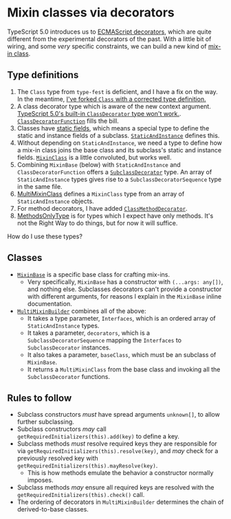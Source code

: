 # Mixin classes via decorators

TypeScript 5.0 introduces us to [ECMAScript decorators](https://github.com/tc39/proposal-decorators), which are quite different from the experimental decorators of the past.  With a little bit of wiring, and some _very_ specific constraints, we can build a new kind of [mix-in class](https://www.typescriptlang.org/docs/handbook/mixins.html).

## Type definitions

1. The `Class` type from `type-fest` is deficient, and I have a fix on the way.  In the meantime, [I've forked `Class` with a corrected type definition.](./source/types/Class.d.mts)
1. A class decorator type which is aware of the new context argument.  [TypeScript 5.0's built-in `ClassDecorator` type won't work.](https://github.com/microsoft/TypeScript/issues/53790).  [`ClassDecoratorFunction`](./source/types/ClassDecoratorFunction.d.mts) fills the bill.
1. Classes have [static fields](https://developer.mozilla.org/en-US/docs/Web/JavaScript/Reference/Classes/static), which means a special type to define the static and instance fields of a subclass.  [`StaticAndInstance`](./source/types/StaticAndInstance.d.mts) defines this.
1. Without depending on `StaticAndInstance`, we need a type to define how a mix-in class joins the base class and its subclass's static and instance fields.  [`MixinClass`](./source/types/MixinClass.d.mts) is a little convoluted, but works well.
1. Combining `MixinBase` (below) with `StaticAndInstance` and `ClassDecoratorFunction` offers a [`SubclassDecorator`](./source/types/SubclassDecorator.d.mts) type.  An array of `StaticAndInstance` types gives rise to a `SubclassDecoratorSequence` type in the same file.
1. [MultiMixinClass](./source/types/MultiMixinClass.d.mts) defines a `MixinClass` type from an array of `StaticAndInstance` objects.
1. For method decorators, I have added [`ClassMethodDecorator`](./source/types/ClassMethodDecorator.d.mts).
1. [MethodsOnlyType](./source/types/MethodsOnlyType.d.mts) is for types which I expect have only methods.  It's not the Right Way to do things, but for now it will suffice.

How do I use these types?

## Classes

- [`MixinBase`](./source/MixinBase.mts) is a specific base class for crafting mix-ins.
  - Very specifically, `MixinBase` has a constructor with `(...args: any[])`, and nothing else.  Subclasses decorators can't provide a constructor with different arguments, for reasons I explain in the `MixinBase` inline documentation.
- [`MultiMixinBuilder`](./source/MultiMixinBuilder.mts) combines all of the above:
  - It takes a type parameter, `Interfaces`, which is an ordered array of `StaticAndInstance` types.
  - It takes a parameter, `decorators`, which is a `SubclassDecoratorSequence` mapping the `Interfaces` to `SubclassDecorator` instances.
  - It also takes a parameter, `baseClass`, which must be an subclass of `MixinBase`.
  - It returns a `MultiMixinClass` from the base class and invoking all the `SubclassDecorator` functions.

## Rules to follow

- Subclass constructors _must_ have spread arguments `unknown[]`, to allow further subclassing.
- Subclass constructors _may_ call `getRequiredInitializers(this).add(key)` to define a key.
- Subclass methods _must_ resolve required keys they are responsible for via `getRequiredInitializers(this).resolve(key)`, and _may_ check for a previously resolved key with `getRequiredInitializers(this).mayResolve(key)`.
  - This is how methods emulate the behavior a constructor normally imposes.
- Subclass methods _may_ ensure all required keys are resolved with the `getRequiredInitializers(this).check()` call.
- The ordering of decorators in `MultiMixinBuilder` determines the chain of derived-to-base classes.
